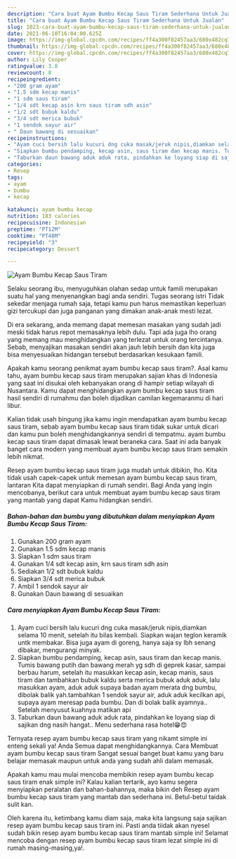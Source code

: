 ```yaml
---
description: "Cara buat Ayam Bumbu Kecap Saus Tiram Sederhana Untuk Jualan"
title: "Cara buat Ayam Bumbu Kecap Saus Tiram Sederhana Untuk Jualan"
slug: 1023-cara-buat-ayam-bumbu-kecap-saus-tiram-sederhana-untuk-jualan
date: 2021-06-10T16:04:00.625Z
image: https://img-global.cpcdn.com/recipes/ff4a300f82457aa3/680x482cq70/ayam-bumbu-kecap-saus-tiram-foto-resep-utama.jpg
thumbnail: https://img-global.cpcdn.com/recipes/ff4a300f82457aa3/680x482cq70/ayam-bumbu-kecap-saus-tiram-foto-resep-utama.jpg
cover: https://img-global.cpcdn.com/recipes/ff4a300f82457aa3/680x482cq70/ayam-bumbu-kecap-saus-tiram-foto-resep-utama.jpg
author: Lily Cooper
ratingvalue: 3.8
reviewcount: 8
recipeingredient:
- "200 gram ayam"
- "1.5 sdm kecap manis"
- "1 sdm saus tiram"
- "1/4 sdt kecap asin krn saus tiram sdh asin"
- "1/2 sdt bubuk kaldu"
- "3/4 sdt merica bubuk"
- "1 sendok sayur air"
- " Daun bawang di sesuaikan"
recipeinstructions:
- "Ayam cuci bersih lalu kucuri dng cuka masak/jeruk nipis,diamkan selama 10 menit, setelah itu bilas kembali. Siapkan wajan teglon keramik untk membakar. Bisa juga ayam di goreng, hanya saja sy lbh senang dibakar, mengurangi minyak."
- "Siapkan bumbu pendamping, kecap asin, saus tiram dan kecap manis. Tumis bawang putih dan bawang merah yg sdh di geprek kasar, sampai berbau harum, setelah itu masukkan kecap asin, kecap manis, saus tiram dan tambahkan bubuk kaldu serta merica bubuk aduk aduk, lalu masukkan ayam, aduk aduk supaya badan ayam merata dng bumbu, dibolak balik yah.tambahkan 1 sendok sayur air, aduk aduk kecilkan api, supaya ayam meresap pada bumbu. Dan di bolak balik ayamnya.. Setelah menyusut kuahnya matikan api"
- "Taburkan daun bawang aduk aduk rata, pindahkan ke loyang siap di sajikan dng nasih hangat.. Menu sederhana rasa hotel😁😍"
categories:
- Resep
tags:
- ayam
- bumbu
- kecap

katakunci: ayam bumbu kecap 
nutrition: 183 calories
recipecuisine: Indonesian
preptime: "PT12M"
cooktime: "PT48M"
recipeyield: "3"
recipecategory: Dessert

---
```



![Ayam Bumbu Kecap Saus Tiram](https://img-global.cpcdn.com/recipes/ff4a300f82457aa3/680x482cq70/ayam-bumbu-kecap-saus-tiram-foto-resep-utama.jpg)

Selaku seorang ibu, menyuguhkan olahan sedap untuk famili merupakan suatu hal yang menyenangkan bagi anda sendiri. Tugas seorang istri Tidak sekedar menjaga rumah saja, tetapi kamu pun harus memastikan keperluan gizi tercukupi dan juga panganan yang dimakan anak-anak mesti lezat.

Di era  sekarang, anda memang dapat memesan masakan yang sudah jadi meski tidak harus repot memasaknya lebih dulu. Tapi ada juga lho orang yang memang mau menghidangkan yang terlezat untuk orang tercintanya. Sebab, menyajikan masakan sendiri akan jauh lebih bersih dan kita juga bisa menyesuaikan hidangan tersebut berdasarkan kesukaan famili. 



Apakah kamu seorang penikmat ayam bumbu kecap saus tiram?. Asal kamu tahu, ayam bumbu kecap saus tiram merupakan sajian khas di Indonesia yang saat ini disukai oleh kebanyakan orang di hampir setiap wilayah di Nusantara. Kamu dapat menghidangkan ayam bumbu kecap saus tiram hasil sendiri di rumahmu dan boleh dijadikan camilan kegemaranmu di hari libur.

Kalian tidak usah bingung jika kamu ingin mendapatkan ayam bumbu kecap saus tiram, sebab ayam bumbu kecap saus tiram tidak sukar untuk dicari dan kamu pun boleh menghidangkannya sendiri di tempatmu. ayam bumbu kecap saus tiram dapat dimasak lewat beraneka cara. Saat ini ada banyak banget cara modern yang membuat ayam bumbu kecap saus tiram semakin lebih nikmat.

Resep ayam bumbu kecap saus tiram juga mudah untuk dibikin, lho. Kita tidak usah capek-capek untuk memesan ayam bumbu kecap saus tiram, lantaran Kita dapat menyiapkan di rumah sendiri. Bagi Anda yang ingin mencobanya, berikut cara untuk membuat ayam bumbu kecap saus tiram yang mantab yang dapat Kamu hidangkan sendiri.

<!--inarticleads1-->

##### Bahan-bahan dan bumbu yang dibutuhkan dalam menyiapkan Ayam Bumbu Kecap Saus Tiram:

1. Gunakan 200 gram ayam
1. Gunakan 1.5 sdm kecap manis
1. Siapkan 1 sdm saus tiram
1. Gunakan 1/4 sdt kecap asin, krn saus tiram sdh asin
1. Sediakan 1/2 sdt bubuk kaldu
1. Siapkan 3/4 sdt merica bubuk
1. Ambil 1 sendok sayur air
1. Gunakan  Daun bawang di sesuaikan




<!--inarticleads2-->

##### Cara menyiapkan Ayam Bumbu Kecap Saus Tiram:

1. Ayam cuci bersih lalu kucuri dng cuka masak/jeruk nipis,diamkan selama 10 menit, setelah itu bilas kembali. Siapkan wajan teglon keramik untk membakar. Bisa juga ayam di goreng, hanya saja sy lbh senang dibakar, mengurangi minyak.
1. Siapkan bumbu pendamping, kecap asin, saus tiram dan kecap manis. Tumis bawang putih dan bawang merah yg sdh di geprek kasar, sampai berbau harum, setelah itu masukkan kecap asin, kecap manis, saus tiram dan tambahkan bubuk kaldu serta merica bubuk aduk aduk, lalu masukkan ayam, aduk aduk supaya badan ayam merata dng bumbu, dibolak balik yah.tambahkan 1 sendok sayur air, aduk aduk kecilkan api, supaya ayam meresap pada bumbu. Dan di bolak balik ayamnya.. Setelah menyusut kuahnya matikan api
1. Taburkan daun bawang aduk aduk rata, pindahkan ke loyang siap di sajikan dng nasih hangat.. Menu sederhana rasa hotel😁😍




Ternyata resep ayam bumbu kecap saus tiram yang nikamt simple ini enteng sekali ya! Anda Semua dapat menghidangkannya. Cara Membuat ayam bumbu kecap saus tiram Sangat sesuai banget buat kamu yang baru belajar memasak maupun untuk anda yang sudah ahli dalam memasak.

Apakah kamu mau mulai mencoba membikin resep ayam bumbu kecap saus tiram enak simple ini? Kalau kalian tertarik, ayo kamu segera menyiapkan peralatan dan bahan-bahannya, maka bikin deh Resep ayam bumbu kecap saus tiram yang mantab dan sederhana ini. Betul-betul taidak sulit kan. 

Oleh karena itu, ketimbang kamu diam saja, maka kita langsung saja sajikan resep ayam bumbu kecap saus tiram ini. Pasti anda tiidak akan nyesel sudah bikin resep ayam bumbu kecap saus tiram mantab simple ini! Selamat mencoba dengan resep ayam bumbu kecap saus tiram lezat simple ini di rumah masing-masing,ya!.

